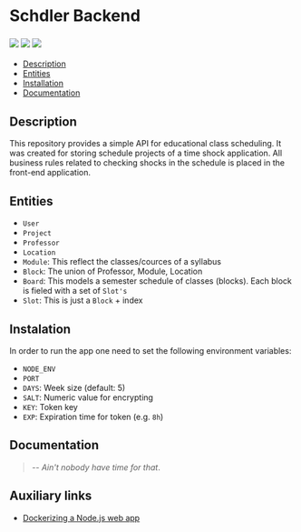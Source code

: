 # Schdler Backend

### <img src="https://img.shields.io/badge/Node.js-339933?style=for-the-badge&logo=nodedotjs&logoColor=white" /> <img src="https://img.shields.io/badge/Express.js-000000?style=for-the-badge&logo=express&logoColor=white" /> <img src="https://img.shields.io/badge/Docker-2CA5E0?style=for-the-badge&logo=docker&logoColor=white"/>

- [Description](#description)
- [Entities](#entities)
- [Installation](#installation)
- [Documentation](#documentation)

## Description
This repository provides a simple API for educational class scheduling. It was created for storing schedule projects of a time shock application. All business rules related to checking shocks in the schedule is placed in the front-end application.

## Entities
- `User`
- `Project`
- `Professor`
- `Location`
- `Module`: This reflect the classes/cources of a syllabus 
- `Block`: The union of Professor, Module, Location
- `Board`: This models a semester schedule of classes (blocks). Each block is fieled with a set of `Slot's`
- `Slot`: This is just a `Block` + index

## Instalation
In order to run the app one need to set the following environment variables:
- `NODE_ENV`
- `PORT`
- `DAYS`: Week size (default: 5)
- `SALT`: Numeric value for encrypting
- `KEY`: Token key
- `EXP`: Expiration time for token (e.g. `8h`)

## Documentation
> -- _Ain't nobody have time for that_.

## Auxiliary links
- [Dockerizing a Node.js web app](https://nodejs.org/en/docs/guides/nodejs-docker-webapp/)